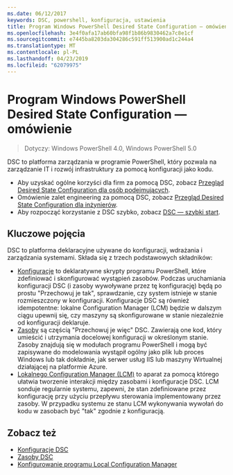 ```yaml
---
ms.date: 06/12/2017
keywords: DSC, powershell, konfiguracja, ustawienia
title: Program Windows PowerShell Desired State Configuration — omówienie
ms.openlocfilehash: 3e4f0afa17ab60bfa98f1b86b9830462a7c8e1cf
ms.sourcegitcommit: e7445ba8203da304286c591ff513900ad1c244a4
ms.translationtype: MT
ms.contentlocale: pl-PL
ms.lasthandoff: 04/23/2019
ms.locfileid: "62079975"
---
```

# <a name="windows-powershell-desired-state-configuration-overview"></a>Program Windows PowerShell Desired State Configuration — omówienie

> Dotyczy: Windows PowerShell 4.0, Windows PowerShell 5.0

DSC to platforma zarządzania w programie PowerShell, który pozwala na zarządzanie IT i rozwój infrastruktury za pomocą konfiguracji jako kodu.

- Aby uzyskać ogólne korzyści dla firm za pomocą DSC, zobacz [Przegląd Desired State Configuration dla osób podejmujących](decisionMaker.md).
- Omówienie zalet engineering za pomocą DSC, zobacz [Przegląd Desired State Configuration dla inżynierów](DscForEngineers.md).
- Aby rozpocząć korzystanie z DSC szybko, zobacz [DSC — szybki start](../quickstarts/website-quickstart.md).

## <a name="key-concepts"></a>Kluczowe pojęcia

DSC to platforma deklaracyjne używane do konfiguracji, wdrażania i zarządzania systemami. Składa się z trzech podstawowych składników:

- [Konfiguracje](../configurations/configurations.md) to deklaratywne skrypty programu PowerShell, które zdefiniować i skonfigurować wystąpień zasobów.
    Podczas uruchamiania konfiguracji DSC (i zasoby wywoływane przez tę konfigurację) będą po prostu "Przechowuj je tak", sprawdzanie, czy system istnieje w stanie rozmieszczony w konfiguracji.
    Konfiguracje DSC są również idempotentne: lokalne Configuration Manager (LCM) będzie w dalszym ciągu upewnij się, czy maszyny są skonfigurowane w stanie niezależnie od konfiguracji deklaruje.
- [Zasoby](../resources/resources.md) są częścią "Przechowuj je więc" DSC. Zawierają one kod, który umieścić i utrzymania docelowej konfiguracji w określonym stanie.
    Zasoby znajdują się w modułach programu PowerShell i mogą być zapisywane do modelowania wystąpił ogólny jako plik lub proces Windows lub tak dokładnie, jak serwer usług IIS lub maszyny Wirtualnej działającej na platformie Azure.
- [Lokalnego Configuration Manager (LCM)](../managing-nodes/metaConfig.md) to aparat za pomocą którego ułatwia tworzenie interakcji między zasobami i konfiguracje DSC.
    LCM sonduje regularnie systemu, zapewni, że stan zdefiniowane przez konfigurację przy użyciu przepływu sterowania implementowany przez zasoby.
    W przypadku systemu ze stanu LCM wykonywania wywołań do kodu w zasobach być "tak" zgodnie z konfiguracją.

## <a name="see-also"></a>Zobacz też

- [Konfiguracje DSC](../configurations/configurations.md)
- [Zasoby DSC](../resources/resources.md)
- [Konfigurowanie programu Local Configuration Manager](../managing-nodes/metaConfig.md)
